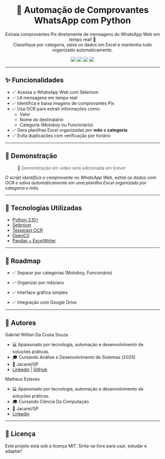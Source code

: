 <h1 align="center">📲 Automação de Comprovantes WhatsApp com Python</h1>

<p align="center">
  Extraia comprovantes Pix diretamente de mensagens do WhatsApp Web em tempo real! 💸<br>
  Classifique por categoria, salve os dados em Excel e mantenha tudo organizado automaticamente.
</p>

<p align="center">
  <img src="https://img.shields.io/badge/Python-3.10-blue?logo=python">
  <img src="https://img.shields.io/badge/Selenium-Automation-brightgreen?logo=selenium">
  <img src="https://img.shields.io/badge/OCR-Tesseract-orange?logo=google">
  <img src="https://img.shields.io/badge/Status-Em%20Desenvolvimento-yellow">
</p>

---

## ✨ Funcionalidades

- ✅ Acessa o WhatsApp Web com Selenium
- ✅ Lê mensagens em tempo real
- ✅ Identifica e baixa imagens de comprovantes Pix
- ✅ Usa OCR para extrair informações como:
  - Valor
  - Nome do destinatário
  - Categoria (Motoboy ou Funcionário)
- ✅ Gera planilhas Excel organizadas por **mês** e **categoria**
- ✅ Evita duplicações com verificação por horário

---

## 📸 Demonstração

> 📌 Demonstração em vídeo será adicionada em breve!

  <i>O script identifica o comprovante no WhatsApp Web, extrai os dados com OCR e salva automaticamente em uma planilha Excel organizada por categoria e mês.</i>
</p>

---

## 🚀 Tecnologias Utilizadas

- [Python 3.10+](https://www.python.org/)
- [Selenium](https://www.selenium.dev/)
- [Tesseract OCR](https://github.com/tesseract-ocr/tesseract)
- [OpenCV](https://opencv.org/)
- [Pandas + ExcelWriter](https://pandas.pydata.org/)

---

## 📌 Roadmap

 - ✅ Separar por categorias (Motoboy, Funcionário)

 - ✅ Organizar por mês/ano

 - ✅ Interface gráfica simples

 - ✅ Integração com Google Drive

---

## 🧠 Autores
Gabriel Willian Da Costa Souza

- 💻 Apaixonado por tecnologia, automação e desenvolvimento de soluções práticas.
- 🎓 Cursando Análise e Desenvolvimento de Sistemas (2025)
- 📍 Jacareí/SP
- [Linkedin](https://www.linkedin.com/in/gabriel-souza-553224247/) | [GitHub](https://github.com/GABRIELWCS/)
  
Matheus Esteves

- 💻 Apaixonado por tecnologia, automação e desenvolvimento de soluções práticas.
- 🎓 Cursando Ciência Da Computação
- 📍 Jacareí/SP
- [Linkedin](https://www.linkedin.com/in/matheusesteves31/)
  

---

## 📄 Licença
Este projeto está sob a licença MIT.
Sinta-se livre para usar, estudar e adaptar!


